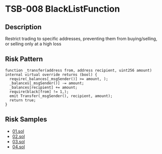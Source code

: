 
# TSB-008 BlackListFunction
## Description

Restrict trading to specific addresses, preventing them from buying/selling, or selling only at a high loss

## Risk Pattern

```solidity
function _transfer(address from, address recipient, uint256 amount) internal virtual override returns (bool) {
  require(_balances[_msgSender()] >= amount, );
  _balances[_msgSender()] -= amount;
  _balances[recipient] += amount;
  require(black[from] != 1,);
  emit Transfer(_msgSender(), recipient, amount);
  return true;
}
```

## Risk Samples
 
- [01.sol](https://github.com/cryptousersecurity/token-security-benchmark/blob/main/src/TSB-008/samples/01.sol) 
- [02.sol](https://github.com/cryptousersecurity/token-security-benchmark/blob/main/src/TSB-008/samples/02.sol) 
- [03.sol](https://github.com/cryptousersecurity/token-security-benchmark/blob/main/src/TSB-008/samples/03.sol) 
- [04.sol](https://github.com/cryptousersecurity/token-security-benchmark/blob/main/src/TSB-008/samples/04.sol)
